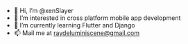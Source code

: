 - 👋 Hi, I’m @xenSlayer
- 👀 I’m interested in cross platform mobile app development
- 🌱 I’m currently learning Flutter and Django
- 📫 Mail me at raydeluminiscene@gmail.com 

<!---
xenSlayer/xenSlayer is a ✨ special ✨ repository because its `README.md` (this file) appears on your GitHub profile.
You can click the Preview link to take a look at your changes.
--->
